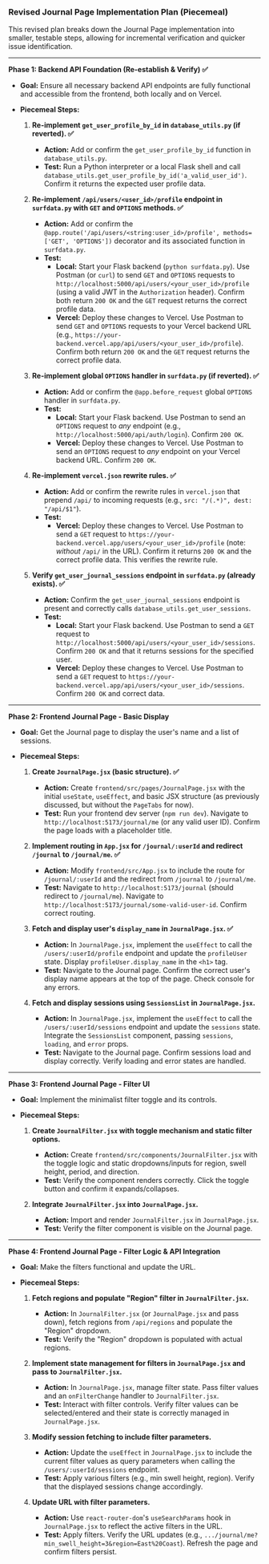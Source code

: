 ### Revised Journal Page Implementation Plan (Piecemeal)

This revised plan breaks down the Journal Page implementation into smaller, testable steps, allowing for incremental verification and quicker issue identification.

---

**Phase 1: Backend API Foundation (Re-establish & Verify) ✅**
*   **Goal:** Ensure all necessary backend API endpoints are fully functional and accessible from the frontend, both locally and on Vercel.
*   **Piecemeal Steps:**

    1.  **Re-implement `get_user_profile_by_id` in `database_utils.py` (if reverted). ✅**
        *   **Action:** Add or confirm the `get_user_profile_by_id` function in `database_utils.py`.
        *   **Test:** Run a Python interpreter or a local Flask shell and call `database_utils.get_user_profile_by_id('a_valid_user_id')`. Confirm it returns the expected user profile data.

    2.  **Re-implement `/api/users/<user_id>/profile` endpoint in `surfdata.py` with `GET` and `OPTIONS` methods. ✅**
        *   **Action:** Add or confirm the `@app.route('/api/users/<string:user_id>/profile', methods=['GET', 'OPTIONS'])` decorator and its associated function in `surfdata.py`.
        *   **Test:**
            *   **Local:** Start your Flask backend (`python surfdata.py`). Use Postman (or `curl`) to send `GET` and `OPTIONS` requests to `http://localhost:5000/api/users/<your_user_id>/profile` (using a valid JWT in the `Authorization` header). Confirm both return `200 OK` and the `GET` request returns the correct profile data.
            *   **Vercel:** Deploy these changes to Vercel. Use Postman to send `GET` and `OPTIONS` requests to your Vercel backend URL (e.g., `https://your-backend.vercel.app/api/users/<your_user_id>/profile`). Confirm both return `200 OK` and the `GET` request returns the correct profile data.

    3.  **Re-implement global `OPTIONS` handler in `surfdata.py` (if reverted). ✅**
        *   **Action:** Add or confirm the `@app.before_request` global `OPTIONS` handler in `surfdata.py`.
        *   **Test:**
            *   **Local:** Start your Flask backend. Use Postman to send an `OPTIONS` request to *any* endpoint (e.g., `http://localhost:5000/api/auth/login`). Confirm `200 OK`.
            *   **Vercel:** Deploy these changes to Vercel. Use Postman to send an `OPTIONS` request to *any* endpoint on your Vercel backend URL. Confirm `200 OK`.

    4.  **Re-implement `vercel.json` rewrite rules. ✅**
        *   **Action:** Add or confirm the rewrite rules in `vercel.json` that prepend `/api/` to incoming requests (e.g., `src: "/(.*)", dest: "/api/$1"`).
        *   **Test:**
            *   **Vercel:** Deploy these changes to Vercel. Use Postman to send a `GET` request to `https://your-backend.vercel.app/users/<your_user_id>/profile` (note: *without* `/api/` in the URL). Confirm it returns `200 OK` and the correct profile data. This verifies the rewrite rule.

    5.  **Verify `get_user_journal_sessions` endpoint in `surfdata.py` (already exists). ✅**
        *   **Action:** Confirm the `get_user_journal_sessions` endpoint is present and correctly calls `database_utils.get_user_sessions`.
        *   **Test:**
            *   **Local:** Start your Flask backend. Use Postman to send a `GET` request to `http://localhost:5000/api/users/<your_user_id>/sessions`. Confirm `200 OK` and that it returns sessions for the specified user.
            *   **Vercel:** Deploy these changes to Vercel. Use Postman to send a `GET` request to `https://your-backend.vercel.app/api/users/<your_user_id>/sessions`. Confirm `200 OK` and correct data.

---

**Phase 2: Frontend Journal Page - Basic Display**
*   **Goal:** Get the Journal page to display the user's name and a list of sessions.
*   **Piecemeal Steps:**

    1.  **Create `JournalPage.jsx` (basic structure). ✅**
        *   **Action:** Create `frontend/src/pages/JournalPage.jsx` with the initial `useState`, `useEffect`, and basic JSX structure (as previously discussed, but without the `PageTabs` for now).
        *   **Test:** Run your frontend dev server (`npm run dev`). Navigate to `http://localhost:5173/journal/me` (or any valid user ID). Confirm the page loads with a placeholder title.

    2.  **Implement routing in `App.jsx` for `/journal/:userId` and redirect `/journal` to `/journal/me`. ✅**
        *   **Action:** Modify `frontend/src/App.jsx` to include the route for `/journal/:userId` and the redirect from `/journal` to `/journal/me`.
        *   **Test:** Navigate to `http://localhost:5173/journal` (should redirect to `/journal/me`). Navigate to `http://localhost:5173/journal/some-valid-user-id`. Confirm correct routing.

    3.  **Fetch and display user's `display_name` in `JournalPage.jsx`. ✅**
        *   **Action:** In `JournalPage.jsx`, implement the `useEffect` to call the `/users/:userId/profile` endpoint and update the `profileUser` state. Display `profileUser.display_name` in the `<h1>` tag.
        *   **Test:** Navigate to the Journal page. Confirm the correct user's display name appears at the top of the page. Check console for any errors.

    4.  **Fetch and display sessions using `SessionsList` in `JournalPage.jsx`.**
        *   **Action:** In `JournalPage.jsx`, implement the `useEffect` to call the `/users/:userId/sessions` endpoint and update the `sessions` state. Integrate the `SessionsList` component, passing `sessions`, `loading`, and `error` props.
        *   **Test:** Navigate to the Journal page. Confirm sessions load and display correctly. Verify loading and error states are handled.

---

**Phase 3: Frontend Journal Page - Filter UI**
*   **Goal:** Implement the minimalist filter toggle and its controls.
*   **Piecemeal Steps:**

    1.  **Create `JournalFilter.jsx` with toggle mechanism and static filter options.**
        *   **Action:** Create `frontend/src/components/JournalFilter.jsx` with the toggle logic and static dropdowns/inputs for region, swell height, period, and direction.
        *   **Test:** Verify the component renders correctly. Click the toggle button and confirm it expands/collapses.

    2.  **Integrate `JournalFilter.jsx` into `JournalPage.jsx`.**
        *   **Action:** Import and render `JournalFilter.jsx` in `JournalPage.jsx`.
        *   **Test:** Verify the filter component is visible on the Journal page.

---

**Phase 4: Frontend Journal Page - Filter Logic & API Integration**
*   **Goal:** Make the filters functional and update the URL.
*   **Piecemeal Steps:**

    1.  **Fetch regions and populate "Region" filter in `JournalFilter.jsx`.**
        *   **Action:** In `JournalFilter.jsx` (or `JournalPage.jsx` and pass down), fetch regions from `/api/regions` and populate the "Region" dropdown.
        *   **Test:** Verify the "Region" dropdown is populated with actual regions.

    2.  **Implement state management for filters in `JournalPage.jsx` and pass to `JournalFilter.jsx`.**
        *   **Action:** In `JournalPage.jsx`, manage filter state. Pass filter values and an `onFilterChange` handler to `JournalFilter.jsx`.
        *   **Test:** Interact with filter controls. Verify filter values can be selected/entered and their state is correctly managed in `JournalPage.jsx`.

    3.  **Modify session fetching to include filter parameters.**
        *   **Action:** Update the `useEffect` in `JournalPage.jsx` to include the current filter values as query parameters when calling the `/users/:userId/sessions` endpoint.
        *   **Test:** Apply various filters (e.g., min swell height, region). Verify that the displayed sessions change accordingly.

    4.  **Update URL with filter parameters.**
        *   **Action:** Use `react-router-dom`'s `useSearchParams` hook in `JournalPage.jsx` to reflect the active filters in the URL.
        *   **Test:** Apply filters. Verify the URL updates (e.g., `.../journal/me?min_swell_height=3&region=East%20Coast`). Refresh the page and confirm filters persist.